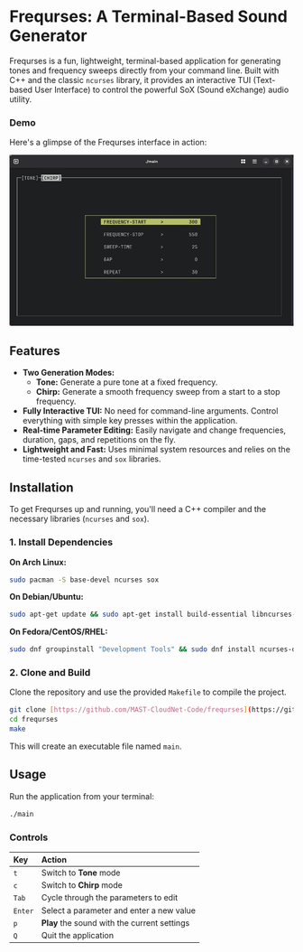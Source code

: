 # Frequrses: A Terminal-Based Sound Generator

Frequrses is a fun, lightweight, terminal-based application for generating tones and frequency sweeps directly from your command line. Built with C++ and the classic `ncurses` library, it provides an interactive TUI (Text-based User Interface) to control the powerful SoX (Sound eXchange) audio utility.

### Demo

Here's a glimpse of the Frequrses interface in action:

![Interface](interface.jpg)

## Features

* **Two Generation Modes:**
    * **Tone:** Generate a pure tone at a fixed frequency.
    * **Chirp:** Generate a smooth frequency sweep from a start to a stop frequency.
* **Fully Interactive TUI:** No need for command-line arguments. Control everything with simple key presses within the application.
* **Real-time Parameter Editing:** Easily navigate and change frequencies, duration, gaps, and repetitions on the fly.
* **Lightweight and Fast:** Uses minimal system resources and relies on the time-tested `ncurses` and `sox` libraries.

## Installation

To get Frequrses up and running, you'll need a C++ compiler and the necessary libraries (`ncurses` and `sox`).

### 1. Install Dependencies

**On Arch Linux:**
```bash
sudo pacman -S base-devel ncurses sox
```
**On Debian/Ubuntu:**
```bash
sudo apt-get update && sudo apt-get install build-essential libncurses-dev sox
```

**On Fedora/CentOS/RHEL:**
```bash
sudo dnf groupinstall "Development Tools" && sudo dnf install ncurses-devel sox
```

### 2. Clone and Build

Clone the repository and use the provided `Makefile` to compile the project.

```bash
git clone [https://github.com/MAST-CloudNet-Code/frequrses](https://github.com/MAST-CloudNet-Code/frequrses.git)
cd frequrses
make
```

This will create an executable file named `main`.

## Usage

Run the application from your terminal:

```bash
./main
```

### Controls

| Key     | Action                                   |
| :------ | :--------------------------------------- |
| `t`     | Switch to **Tone** mode                  |
| `c`     | Switch to **Chirp** mode                 |
| `Tab`   | Cycle through the parameters to edit     |
| `Enter` | Select a parameter and enter a new value |
| `p`     | **Play** the sound with the current settings |
| `Q`     | Quit the application                     |



